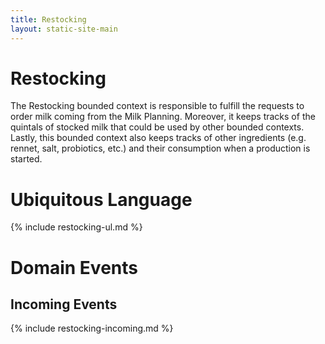 ```yaml
---
title: Restocking
layout: static-site-main
---
```


# Restocking

The Restocking bounded context is responsible to fulfill the requests to order
milk coming from the Milk Planning.
Moreover, it keeps tracks of the quintals of stocked milk that could be used by
other bounded contexts.
Lastly, this bounded context also keeps tracks of other ingredients (e.g. rennet,
salt, probiotics, etc.) and their consumption when a production is started.

# Ubiquitous Language

{% include restocking-ul.md %}

# Domain Events

## Incoming Events

{% include restocking-incoming.md %}
